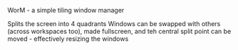 WorM - a simple tiling window manager

Splits the screen into 4 quadrants
Windows can be swapped with others (across workspaces too), made fullscreen, and teh central split point can be moved - effectively resizing the windows